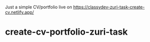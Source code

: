 Just a simple CV/portfolio
live on https://classydev-zuri-task-create-cv.netlify.app/
# create-cv-portfolio-zuri-task

